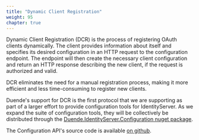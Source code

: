 ```yaml
---
title: "Dynamic Client Registration"
weight: 95
chapter: true
---
```


Dynamic Client Registration (DCR) is the process of registering OAuth clients dynamically. The client provides information about itself and specifies its desired configuration in an HTTP request to the configuration endpoint. The endpoint will then create the necessary client configuration and return an HTTP response describing the new client, if the request is authorized and valid.

DCR eliminates the need for a manual registration process, making it more efficient and less time-consuming to register new clients.

Duende's support for DCR is the first protocol that we are supporting as part of
a larger effort to provide configuration tools for IdentityServer. As we expand
the suite of configuration tools, they will be collectively be distributed
through the [Duende.IdentityServer.Configuration nuget
package](https://www.nuget.org/packages/Duende.IdentityServer.Configuration).

The Configuration API's source code is available [on github](https://github.com/DuendeSoftware/IdentityServer/tree/main/src/Configuration).

